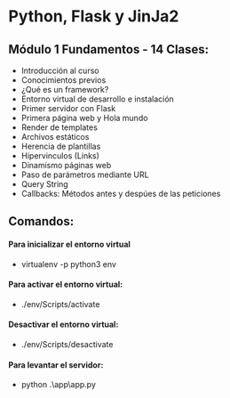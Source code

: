 # Python, Flask y JinJa2

## Módulo 1 Fundamentos - 14 Clases: 
- Introducción al curso
- Conocimientos previos
- ¿Qué es un framework?
- Entorno virtual de desarrollo e instalación
- Primer servidor con Flask
- Primera página web y Hola mundo
- Render de templates
- Archivos estáticos
- Herencia de plantillas
- Hipervinculos (Links)
- Dinamismo páginas web
- Paso de parámetros mediante URL
- Query String
- Callbacks: Métodos antes y despúes de las peticiones

## Comandos:
#### Para inicializar el entorno virtual
- virtualenv -p python3 env

#### Para activar el entorno virtual: 
- ./env/Scripts/activate

#### Desactivar el entorno virtual:
- ./env/Scripts/desactivate

#### Para levantar el servidor: 
- python .\app\app.py


